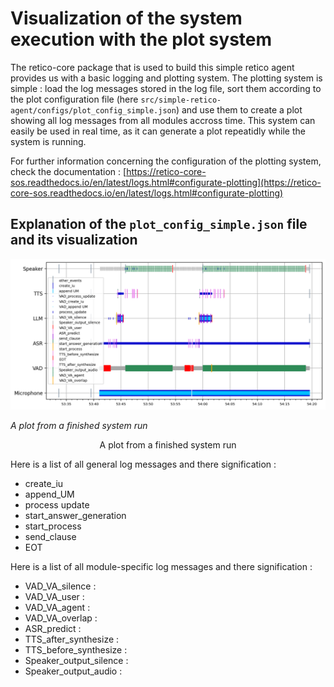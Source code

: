 # Visualization of the system execution with the plot system

The retico-core package that is used to build this simple retico agent provides us with a basic logging and plotting system. The plotting system is simple : load the log messages stored in the log file, sort them according to the plot configuration file (here `src/simple-retico-agent/configs/plot_config_simple.json`) and use them to create a plot showing all log messages from all modules accross time. This system can easily be used in real time, as it can generate a plot repeatidly while the system is running.

For further information concerning the configuration of the plotting system, check the documentation : [https://retico-core-sos.readthedocs.io/en/latest/logs.html#configurate-plotting](https://retico-core-sos.readthedocs.io/en/latest/logs.html#configurate-plotting)

## Explanation of the `plot_config_simple.json` file and its visualization

![img/plot_IU_exchange.png](img/plot_IU_exchange.png)

*A plot from a finished system run*

<center>A plot from a finished system run</center>

Here is a list of all general log messages and there signification :

- create_iu
- append_UM
- process update
- start_answer_generation
- start_process
- send_clause
- EOT

Here is a list of all module-specific log messages and there signification :

- VAD_VA_silence :
- VAD_VA_user :
- VAD_VA_agent :
- VAD_VA_overlap :
- ASR_predict :
- TTS_after_synthesize :
- TTS_before_synthesize :
- Speaker_output_silence :
- Speaker_output_audio :
